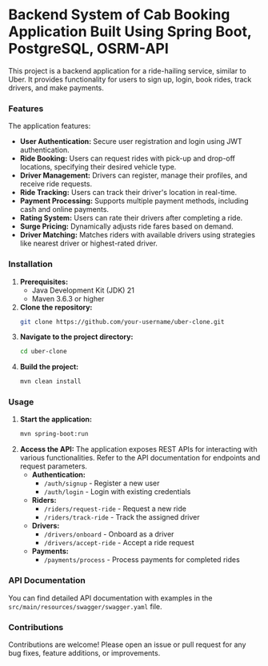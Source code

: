 <h1>Backend System of Cab Booking Application Built Using Spring Boot, PostgreSQL, OSRM-API</h1>

This project is a backend application for a ride-hailing service, similar to Uber. It provides functionality for users to sign up, login, book rides, track drivers, and make payments.

### Features

The application features:

* **User Authentication:** Secure user registration and login using JWT authentication.
* **Ride Booking:** Users can request rides with pick-up and drop-off locations, specifying their desired vehicle type.
* **Driver Management:** Drivers can register, manage their profiles, and receive ride requests.
* **Ride Tracking:** Users can track their driver's location in real-time.
* **Payment Processing:** Supports multiple payment methods, including cash and online payments.
* **Rating System:** Users can rate their drivers after completing a ride.
* **Surge Pricing:** Dynamically adjusts ride fares based on demand.
* **Driver Matching:** Matches riders with available drivers using strategies like nearest driver or highest-rated driver.

### Installation

1. **Prerequisites:**
    * Java Development Kit (JDK) 21 
    * Maven 3.6.3 or higher
2. **Clone the repository:**
    ```bash
    git clone https://github.com/your-username/uber-clone.git
    ```
3. **Navigate to the project directory:**
    ```bash
    cd uber-clone
    ```
4. **Build the project:**
    ```bash
    mvn clean install
    ```

### Usage

1. **Start the application:**
    ```bash
    mvn spring-boot:run
    ```
2. **Access the API:**
    The application exposes REST APIs for interacting with various functionalities. Refer to the API documentation for endpoints and request parameters.
    * **Authentication:**
        * `/auth/signup` - Register a new user
        * `/auth/login` - Login with existing credentials
    * **Riders:**
        * `/riders/request-ride` - Request a new ride
        * `/riders/track-ride` - Track the assigned driver
    * **Drivers:**
        * `/drivers/onboard` - Onboard as a driver
        * `/drivers/accept-ride` - Accept a ride request
    * **Payments:**
        * `/payments/process` - Process payments for completed rides

### API Documentation

You can find detailed API documentation with examples in the `src/main/resources/swagger/swagger.yaml` file.

### Contributions

Contributions are welcome! Please open an issue or pull request for any bug fixes, feature additions, or improvements.
